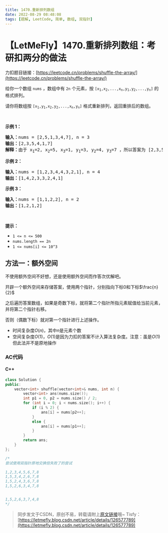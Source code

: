 ```yaml
---
title: 1470.重新排列数组
date: 2022-08-29 08:48:08
tags: [题解, LeetCode, 简单, 数组, 双指针]
---
```


# 【LetMeFly】1470.重新排列数组：考研扣两分的做法

力扣题目链接：[https://leetcode.cn/problems/shuffle-the-array/](https://leetcode.cn/problems/shuffle-the-array/)

<p>给你一个数组 <code>nums</code> ，数组中有 <code>2n</code> 个元素，按 <code>[x<sub>1</sub>,x<sub>2</sub>,...,x<sub>n</sub>,y<sub>1</sub>,y<sub>2</sub>,...,y<sub>n</sub>]</code> 的格式排列。</p>

<p>请你将数组按 <code>[x<sub>1</sub>,y<sub>1</sub>,x<sub>2</sub>,y<sub>2</sub>,...,x<sub>n</sub>,y<sub>n</sub>]</code> 格式重新排列，返回重排后的数组。</p>

<p>&nbsp;</p>

<p><strong>示例 1：</strong></p>

<pre><strong>输入：</strong>nums = [2,5,1,3,4,7], n = 3
<strong>输出：</strong>[2,3,5,4,1,7] 
<strong>解释：</strong>由于 x<sub>1</sub>=2, x<sub>2</sub>=5, x<sub>3</sub>=1, y<sub>1</sub>=3, y<sub>2</sub>=4, y<sub>3</sub>=7 ，所以答案为 [2,3,5,4,1,7]
</pre>

<p><strong>示例 2：</strong></p>

<pre><strong>输入：</strong>nums = [1,2,3,4,4,3,2,1], n = 4
<strong>输出：</strong>[1,4,2,3,3,2,4,1]
</pre>

<p><strong>示例 3：</strong></p>

<pre><strong>输入：</strong>nums = [1,1,2,2], n = 2
<strong>输出：</strong>[1,2,1,2]
</pre>

<p>&nbsp;</p>

<p><strong>提示：</strong></p>

<ul>
	<li><code>1 &lt;= n &lt;= 500</code></li>
	<li><code>nums.length == 2n</code></li>
	<li><code>1 &lt;= nums[i] &lt;= 10^3</code></li>
</ul>


    
## 方法一：额外空间

不使用额外空间不好想，还是使用额外空间而作答次优解吧。

开辟一个额外空间来存储答案，使用两个指针，分别指向下标$0$和下标$\frac{n}{2}$

之后遍历答案数组，如果是奇数下标，就将第二个指针所指元素赋值给当前元素，并将第二个指针右移。

否则（偶数下标）就对第一个指针进行上述操作。

+ 时间复杂度$O(n)$，其中$n$是元素个数
+ 空间复杂度$O(1)$，$O(1)$是因为力扣的答案不计入算法复杂度。注意：虽是$O(1)$但此法并不是原地操作

### AC代码

#### C++

```cpp
class Solution {
public:
    vector<int> shuffle(vector<int>& nums, int n) {
        vector<int> ans(nums.size());
        int p1 = 0, p2 = nums.size() / 2;
        for (int i = 0; i < nums.size(); i++) {
            if (i % 2) {
                ans[i] = nums[p2++];
            }
            else {
                ans[i] = nums[p1++];
            }
        }
        return ans;
    }
};

/*
尝试使用双指针原地交换但失败了的尝试

1,2,3,4,5,6,7,8 
1,5,3,4,2,6,7,8
1,5,2,4,3,6,7,8
1,5,2,6,3,4,7,8


1,5,2,6,3,7,4,8
*/
```

> 同步发文于CSDN，原创不易，转载请附上[原文链接](https://leetcode.letmefly.xyz/2022/08/29/LeetCode%201470.%E9%87%8D%E6%96%B0%E6%8E%92%E5%88%97%E6%95%B0%E7%BB%84/)哦~
> Tisfy：[https://letmefly.blog.csdn.net/article/details/126577789](https://letmefly.blog.csdn.net/article/details/126577789)

